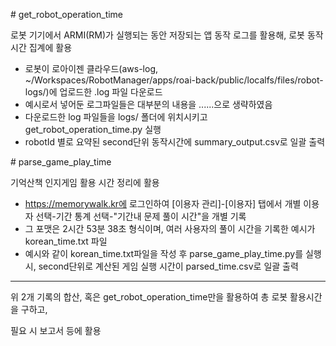 \# get\_robot\_operation\_time

로봇 기기에서 ARMI(RM)가 실행되는 동안 저장되는 앱 동작 로그를 활용해, 로봇 동작시간 집계에 활용

* 로봇이 로아이젠 클라우드(aws-log, ~/Workspaces/RobotManager/apps/roai-back/public/localfs/files/robot-logs/)에 업로드한 .log 파일 다운로드
* 예시로서 넣어둔 로그파일들은 대부분의 내용을 ......으로 생략하였음
* 다운로드한 log 파일들을 logs/ 폴더에 위치시키고 get\_robot\_operation\_time.py 실행
* robotId 별로 요약된 second단위 동작시간에 summary\_output.csv로 일괄 출력



\# parse\_game\_play\_time

기억산책 인지게임 활용 시간 정리에 활용

* https://memorywalk.kr에 로그인하여 \[이용자 관리]-\[이용자] 탭에서 개별 이용자 선택-기간 통계 선택-"기간내 문제 풀이 시간"을 개별 기록
* 그 포맷은 2시간 53분 38초 형식이며, 여러 사용자의 풀이 시간을 기록한 예시가 korean\_time.txt 파일
* 예시와 같이 korean\_time.txt파일을 작성 후 parse\_game\_play\_time.py를 실행 시, second단위로 계산된 게임 실행 시간이 parsed\_time.csv로 일괄 출력



----------------------------------

위 2개 기록의 합산, 혹은 get\_robot\_operation\_time만을 활용하여 총 로봇 활용시간을 구하고,

필요 시 보고서 등에 활용

